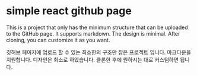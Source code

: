 # simple react github page

This is a project that only has the minimum structure that can be uploaded to the GitHub page.
It supports markdown.
The design is minimal.
After cloning, you can customize it as you want.

깃허브 페이지에 업로드 할 수 있는 최소한의 구조만 잡은 프로젝트 입니다.
마크다운을 지원합니다.
디자인은 최소로 하였습니다.
클론한 후에 원하시는 대로 커스텀하면 됩니다.
